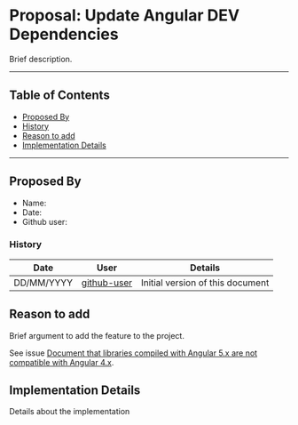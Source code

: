 # Proposal: Update Angular DEV Dependencies

Brief description.

---

## <a name="toc"></a> Table of Contents

* [Proposed By](#prb)
* [History](#his)
* [Reason to add](#rta)
* [Implementation Details](#imd)

---

## <a name="prb"></a> Proposed By

* Name: <name>
* Date: <date>
* Github user: <github-username>

### <a name="his"></a> History

|    Date    |                      User                       | Details                          |
| :--------: | :---------------------------------------------: | -------------------------------- |
| DD/MM/YYYY | [github-user](https://github.com/<github-user>) | Initial version of this document |

## <a name="rta"></a> Reason to add

Brief argument to add the feature to the project.

See issue [Document that libraries compiled with Angular 5.x are not compatible with Angular 4.x](https://github.com/angular/angular/issues/19607).

## <a name="imd"></a> Implementation Details

Details about the implementation
